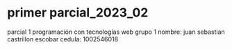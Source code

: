 # primer parcial_2023_02 
parcial 1 programación con tecnologías web grupo 1
nombre: juan sebastian castrillon escobar
cedula: 1002546018
